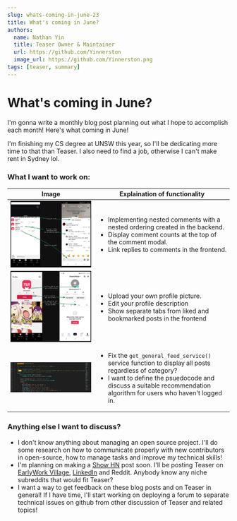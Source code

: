 ```yaml
---
slug: whats-coming-in-june-23
title: What's coming in June?
authors:
  name: Nathan Yin
  title: Teaser Owner & Maintainer
  url: https://github.com/Yinnerston
  image_url: https://github.com/Yinnerston.png
tags: [teaser, summary]
---
```


# What's coming in June?

I'm gonna write a monthly blog post planning out what I hope to accomplish each month! Here's what coming in June!

I'm finishing my CS degree at UNSW this year, so I'll be dedicating more time to that than Teaser.
I also need to find a job, otherwise I can't make rent in Sydney lol.

### What I want to work on:

| Image | Explaination of functionality   |
| ---   | ---   |
| ![Nested comments and replies](/blog/2023-06-19-comments.png) | <ul><li>Implementing nested comments with a nested ordering created in the backend.</li><li>Display comment counts at the top of the comment modal.</li><li>Link replies to comments in the frontend.</li></ul>  |
| ![Profile page changes](/blog/2023-06-19-profile.png) | <ul><li>Upload your own profile picture.</li><li>Edit your profile description</li><li>Show separate tabs from liked and bookmarked posts in the frontend</li></ul> |
| ![General Feed function](/blog/2023-06-19-general-posts-function.png) |  <ul><li>Fix the `get_general_feed_service()` service function to display all posts regardless of category?</li><li>I want to define the psuedocode and discuss a suitable recommendation algorithm for users who haven't logged in.</li></ul>  |

### Anything else I want to discuss?

- I don't know anything about managing an open source project. I'll do some research on how to communicate properly with new contributors in open-source, how to manage tasks and improve my technical skills!
- I'm planning on making a [Show HN](https://news.ycombinator.com/show) post soon. I'll be posting Teaser on [EarlyWork Village](https://www.earlywork.co/community), [LinkedIn](https://www.linkedin.com/posts/nathanyin_tiktok-reverseengineering-reactnative-activity-7076381313808674816-q_5f?utm_source=share&utm_medium=member_desktop) and Reddit. Anybody know any niche subreddits that would fit Teaser?
- I want a way to get feedback on these blog posts and on Teaser in general! If I have time, I'll start working on deploying a forum to separate technical issues on github from other discussion of Teaser and related topics!
